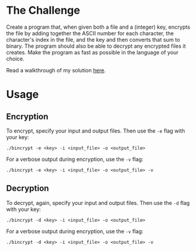 # The Challenge

Create a program that, when given both a file and a (integer) key, encrypts the file by adding together the ASCII number for each character, the character's index in the file, and the key and then converts that sum to binary. The program should also be able to decrypt any encrypted files it creates. Make the program as fast as possible in the language of your choice.

Read a walkthrough of my solution [here](https://samueldavis.net/encryption-challenge/).

# Usage

## Encryption

To encrypt, specify your input and output files. Then use the `-e` flag with your key:

```
./bincrypt -e <key> -i <input_file> -o <output_file>
```

For a verbose output during encryption, use the `-v` flag:

```
./bincrypt -e <key> -i <input_file> -o <output_file> -v
```

## Decryption

To decrypt, again, specify your input and output files. Then use the `-d` flag with your key:

```
./bincrypt -d <key> -i <input_file> -o <output_file>
```

For a verbose output during encryption, use the `-v` flag:

```
./bincrypt -d <key> -i <input_file> -o <output_file> -v
```
